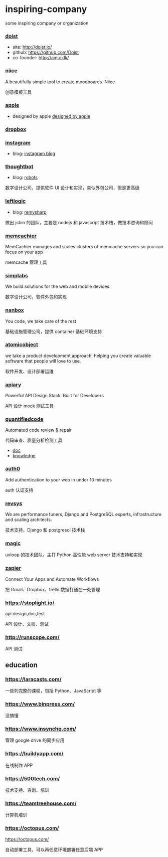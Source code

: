 # inspiring-company
some inspiring company or organization

### [doist](http://doist.io/)

- site: http://doist.io/
- github: https://github.com/Doist
- co-founder: http://amix.dk/

### [niice](https://niice.co/)

A beautifully simple tool to create moodboards. Niice  

创意模板工具

### [apple](http://www.apple.com)  

- designed by apple [designed by apple](https://www.youtube.com/watch?v=xpmfTNjpF8U)  

### [dropbox](https://www.dropbox.com/)  

### [instagram](http://instagram.com)  

- blog: [instagram blog](http://blog.instagram.com)

### [thoughtbot](https://thoughtbot.com/)

- blog: [robots](https://robots.thoughtbot.com/)

数字设计公司，提供软件 UI 设计和实现，类似外包公司，但是更高级


### [leftlogic](http://leftlogic.com/)

- blog: [remysharp](https://remysharp.com)

做出 jsbin 的团队，主要是 nodejs 和 javascript 技术栈，做技术咨询和顾问

### [memcachier](https://www.memcachier.com/)

MemCachier manages and scales clusters of memcache servers so you can focus on your app

memcache 管理工具

### [simplabs](http://simplabs.com/)

We build solutions for the web and mobile devices. 

数字设计公司，软件外包和实现

### [nanbox](https://nanobox.io/)

You code, we take care of the rest

基础设施管理公司，提供 container 基础环境支持

### [atomicobject](https://atomicobject.com/)

we take a product development approach, helping you create valuable software that people will love to use.

软件开发、设计部署运维

### [apiary](https://apiary.io/)

Powerful API Design Stack. Built for Developers

API 设计 mock 测试工具

### [quantifiedcode](https://www.quantifiedcode.com/)

Automated code review & repair

代码审查、质量分析检测工具

- [doc](http://docs.quantifiedcode.com/python-code-patterns/index.html)
- [knowledge](https://www.quantifiedcode.com/knowledge-base/)

### [auth0](https://auth0.com)

Add authentication to your web in under 10 minutes

auth 认证支持

### [revsys](http://www.revsys.com/)

We are perfor­mance tuners,
Django and PostgreSQL experts,
infrastructure and scaling architects.

技术支持，Django 和 postgresql 技术栈

### [magic](http://magic.io/)

uvloop 的技术团队，主打 Python 高性能 web server 技术支持和实现

### [zapier](https://zapier.com/)

Connect Your Apps and Automate Workflows

把 Gmail、Dropbox、trello 数据打通在一处管理

### https://stoplight.io/

api design,doc,test

API 设计、文档、测试

### http://runscope.com/

API 测试

## education

### https://laracasts.com/

一些列完整的课程，包括 Python、JavaScript 等

### https://www.binpress.com/

没搞懂

### https://www.insynchq.com/

管理 google drive 的同步应用

### https://buildyapp.com/

在线制作 APP

### https://500tech.com/

技术支持、咨询、培训

### https://teamtreehouse.com/

计算机培训

### https://octopus.com/

https://octopus.com/

自动部署工具，可以再任意环境部署任意后端 APP 
